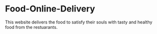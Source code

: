 # Food-Online-Delivery
This website delivers the food to satisfy their souls with tasty and healthy food from the restuarants.
